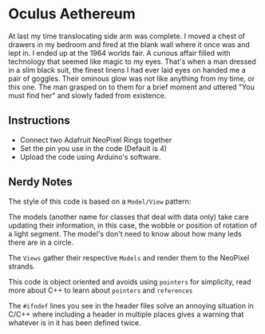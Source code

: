 Oculus Aethereum
================

At last my time translocating side arm was complete. I moved a chest of drawers in my bedroom and fired at the blank wall where it once was and lept in. I ended up at the 1964 worlds fair. A curious affair filled with technology that seemed like magic to my eyes. That's when a man dressed in a slim black suit, the finest linens I had ever laid eyes on handed me a pair of goggles. Their ominous glow was not like anything from my time, or this one. The man grasped on to them for a brief moment and uttered "You must find her" and slowly faded from existence.


Instructions
------------

* Connect two Adafruit NeoPixel Rings together
* Set the pin you use in the code (Default is 4)
* Upload the code using Arduino's software.


Nerdy Notes
-----------

The style of this code is based on a `Model/View` pattern:

The models (another name for classes that deal with data only) take care updating their information, in this case, the wobble or position of rotation of a light segment. The model's don't need to know about how many leds there are in a circle.

The `Views` gather their respective `Models` and render them to the NeoPixel strands.

This code is object oriented and avoids using `pointers` for simplicity, read more about C++ to learn about `pointers` and `references`

The `#ifndef` lines you see in the header files solve an annoying situation in C/C++ where including a header in multiple places gives a warning that whatever is in it has been defined twice.
